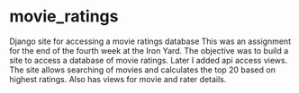 # movie_ratings
Django site for accessing a movie ratings database
This was an assignment for the end of the fourth week at the Iron Yard. The objective was to build a site to access a database 
of movie ratings. Later I added api access views. The site allows searching of movies and calculates the top 20 based on highest
ratings. Also has views for movie and rater details. 
